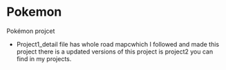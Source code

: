 # Pokemon
Pokémon projcet

- Project1_detail file has whole road mapcwhich I followed and made this project there is a updated versions of this project is project2 you can find in my projects.
